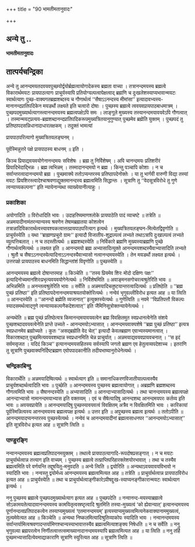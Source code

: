 +++
title = "90 भामतीमतानुवादः"

+++


## अन्ये तु ..

**भामतीमतानुवादः**

## **तात्पर्यचन्द्रिका**

अन्ये तु आनन्दमयतदवयवपुच्छयोर्द्वयोर्ब्रह्मत्वायोगादेकस्य ब्रह्मता वाच्या । तत्रानन्दमयस्य ब्रह्मत्वे विकारार्थमयटः प्रायपाठत्यागः प्राचुर्यस्यापि प्रतियोग्यल्पत्वापेक्षत्वाद् ब्रह्मणि च दुःखलेशस्याप्यभावान्मयटः स्वार्थत्यागः पुच्छ-वाक्यगतब्रह्मशब्दस्य च गौणार्थत्वं ‘‘सैषाऽऽनन्दस्य मीमांसा’’ इत्यादावभ्यस्य-मानानन्दप्रातिपदिकेन मयडर्थो लक्ष्यते इति चत्वारो दोषाः । पुच्छस्य ब्रह्मत्वे त्ववयवप्रायपाठबाधमात्रम् । पुच्छपदमुख्यार्थत्यागस्त्वानन्दमयस्य ब्रह्मत्वपक्षेऽपि समः । लाङ्गूले मुख्यस्य तस्यानन्दमयावयवेऽपि गौणत्वात् । तस्मान्मयट्प्रत्यय-ब्रह्मशब्दानन्दप्रातिपदिकरूपमुख्यत्रितयानुगुण्यात् पुच्छमेव ब्रह्मेति युक्तम् । पुच्छपदं तु प्रतिष्ठापदसन्निधानादाधारलक्षकम् । तदुक्तं भामत्यां

प्रायपाठपरित्यागो मुख्यत्रितयलङ्घनम् ।

पूर्वस्मिन्नुत्तरे पक्षे प्रायपाठस्य बाधनम् ॥ इति ।

किञ्च प्रियाद्यवयवयोगेनानन्दमयः सविशेषः । ब्रह्म तु निर्विशेषम् । अपि चानन्दमयः प्रतिशरीरं प्रियादिभेदाद्भिन्नः । ब्रह्म त्वभिन्नम् । तस्मादानन्दमयो न ब्रह्म । किन्तु पञ्चापि कोशाः । न च सर्वान्तरत्वादानन्दमयो ब्रह्म । पुच्छवाक्ये ततोऽप्यन्तरस्य प्रतिष्ठापदेनोक्तेः । या तु भार्गवी वारुणी विद्या तस्यां मयटः प्रियशिरस्त्वादेश्चाश्रवणाद्युक्तमानन्दस्य ब्रह्मत्वमिति सिद्धान्तः । सूत्राणि तु ‘‘वेदसूत्रविरोधे तु गुणे त्वन्याय्यकल्पना’’ इति न्यायेनान्यथा व्याख्येयानीत्याहुः ।

### **प्रकाशिका**

अयोगादिति ॥ विरोधादिति भावः । उदाहरिष्यमाणश्लोके प्रायपाठेति पादं व्याचष्टे ॥ तत्रेति ॥ अन्नमयादीनामंतरन्यान्यस्य श्रवणेन तेषामब्रह्मतया कोशत्वेन तत्रान्नादिविकारार्थत्वस्यावश्यकत्वात्तत्प्रायपाठपरित्याग इत्यर्थः । मुख्यत्रितयलङ्घन-मित्येतद्विवृणोति ॥ प्राचुर्यस्येति ॥ यथा ‘‘ब्राह्मणप्रचुरो ग्रामः’’ इत्यादौ विजातीय-शूद्राल्पत्वं लभ्यते तथाऽत्रापि दुःखाल्पत्वं लभ्यते व्युत्पत्तिबलात् । न च तदस्तीत्यर्थः ॥ ब्रह्मशब्दस्येति ॥ निर्विकारे ब्रह्मणि मुख्यस्याब्रह्मणि पुच्छे गौणार्थत्वमित्यर्थः ॥ लक्ष्यत इति ॥ आनन्दमयो ब्रह्म अभ्यासादित्युक्ते आनन्दमयशब्दस्यैवाभ्यासादिति लभ्यते । श्रुतौ च सैषाऽऽनन्दस्येत्यादिनाऽऽनन्दस्यैवाभ्यासो नत्वानन्दमयस्येति । तेन मयडर्थो लक्ष्यत इत्यर्थः । उत्तरपक्षे प्रायपाठस्य बाधनमिति सिद्धान्तांशं विवृणोति ॥ पुच्छस्येति ॥

आनन्दमयस्य ब्रह्मत्वे दोषान्तरमाह ॥ किञ्चेति ॥ ‘‘तस्य प्रियमेव शिरः मोदो दक्षिणः पक्षः’’ इत्यादिनोच्यमानशिरःप्रभृत्यवयवयोगेनेत्यर्थः ॥ निर्विशेषमिति ॥ अवाङ्मनसगोचरत्वश्रुतेरिति भावः ॥ अभिन्नमिति ॥ अनन्तत्वश्रुतेरिति भावः ॥ सर्वेति ॥ अन्नमयादिचतुष्टयान्तरत्वादित्यर्थः ॥ प्रतिष्ठेति ॥ ‘‘ब्रह्म पुच्छं प्रतिष्ठा’’ इति प्रतिष्ठापदेनानन्दमयाश्रयतयोक्तेरित्यर्थः । नन्वेवं भृगुवल्लीविरोध इत्यत आह ॥ या त्विति ॥ आनन्दस्येति ॥ ‘‘आनन्दो ब्रह्मेति व्यजानात्’’ इत्युक्तस्येत्यर्थः ॥ गुणेत्विति ॥ नवमे ‘‘विप्रतिपत्तौ विकल्पः स्यादसमर्थत्वाद्गुणे त्वन्याय्यकल्पनैकदेशत्वात्’’ इति जैमिनिसूत्रोक्तन्यायेनेत्यर्थः ।

अन्यथेति ॥ ब्रह्म पुच्छं प्रतिष्ठेत्यत्र किमानन्दमयावयवत्वेन ब्रह्म विवक्षितमुत स्वप्रधानत्वेनेति संशये पुच्छशब्दादवयवत्वेनेति प्राप्ते उच्यते - आनन्दमयोऽभ्यासात् । आनन्दमयवाक्यशेषे ‘‘ब्रह्म पुच्छं प्रतिष्ठा’’ इत्यत्र स्वप्रधानमेव ब्रह्मोच्यते । कुतः ‘‘असद्ब्रह्मेति वेद चेत्’’ इत्यादौ केवलब्रह्मण एवाभ्यस्यमानत्वात् । विकारशब्दात् पुच्छमित्यवयवशब्दान्न स्वप्रधानमिति चेन्न प्राचुर्यात् । अन्नमयाद्यवयवप्रायवचनात् । ‘‘स इदं सर्वमसृजत । यदिदं किञ्च’’ इत्यानन्दमयसहितस्य सर्वस्यापि जगतो ब्रह्मण एव हेतुत्वव्यपदेशाच्च । इतराणि तु सूत्राणि पुच्छवाक्यनिर्दिष्टब्रह्मण एवोपपादकानीति तदीयभाष्यानुरोधेनेत्यर्थः ।

### **चन्द्रिकाबिन्दु**

विकारार्थेति ॥ अन्नमयादिष्वित्यर्थः ॥ स्वार्थत्याग इति ॥ समानाधिकरणविजातीयाल्पत्वस्यैव प्राचुर्यशब्दार्थत्वादिति भावः ॥ पुच्छेति ॥ आनन्दमयस्य पुच्छस्य ब्रह्मत्वायोगात् । अब्रह्मणि ब्रह्मशब्दस्य गौणत्वमिति भावः ॥ सैषानन्दस्येति ॥ अभ्यासादिति ॥ आनन्दाभ्यासादित्यर्थः । तथा चानन्दमयस्य ब्रह्मत्वपक्षे आनन्दाभ्यासो नामानन्दमयाभ्यास इति वक्तव्यम् । एवं च सैषेत्यादिषु आनन्दशब्द आनन्दमयपरः कर्तव्य इति भावः ॥ अवयवप्रायेति ॥ आनन्दमयादिषु पुच्छस्यावयवत्वं विवक्षितम् अत्रैव न विवक्षितमिति भावः । कारिकायां पूर्वस्मिन्नित्यस्य आनन्दमयस्य ब्रह्मत्वपक्ष इत्यर्थः ॥ उत्तर इति ॥ अपुच्छस्य ब्रह्मत्व इत्यर्थः ॥ ततोऽपीति ॥ आनन्दमयादप्यनन्तरस्य पुच्छस्येत्यर्थः । नन्वेवं च आनन्दमयादीनां ब्रह्मत्वसाधनपर ‘‘आनन्दमयोऽभ्यासात्’’ इति सूत्रविरोध इत्यत आह ॥ सूत्राणि त्विति ॥

### **पाण्डुरङ्गि**

नन्वानन्दमयस्य ब्रह्मत्वप्रतिपादनमयुक्तम् । तथात्वे प्रायपाठत्यागादि-रूपदोषप्रसङ्गात् । न च मयटः प्राचुर्यार्थत्वान्न तत्त्याग इति वाच्यम् । पुच्छस्य ब्रह्मत्वे तत्प्राप्तिपरिहारक्लेशयोरभावात् । तथा च तस्यैव ब्रह्मत्वमिति परे वर्णयन्ति तद्दूषयितु-मनुवदति ॥ अन्ये त्विति ॥ द्वयोरिति ॥ अन्यथाऽवयवावयविभावो न स्यादिति भावः । नन्वस्तु द्वयोर्मध्य आनन्दमयस्य ब्रह्मत्वमित्यत आह ॥ तत्रेति ॥ प्राचुर्यार्थत्वान्न प्रायपाठविरोध इत्यत आह ॥ प्राचुर्यस्येति ॥ तथा च प्राचुर्यार्थत्वाङ्गीकारेऽपीषद्दुःख-स्याप्यनङ्गीकारान्मयटः स्वार्थत्याग इत्यर्थः ।

ननु पुच्छस्य ब्रह्मत्वे पुच्छपदमुख्यार्थत्याग इत्यत आह ॥ पुच्छपदेति ॥ नन्वानन्द-मयस्याब्रह्मत्वे सोऽकामयतेत्यादावानन्दमयस्य कामयितृत्वस्रष्टृत्वादि श्रुतमिति तस्या-मुख्यत्वं ‘को ह्येवान्यात्’ इत्यानन्दमयस्य पूर्णानन्दत्वप्रतिपादकत्वेन तस्याप्यमुख्यत्वं ‘एतमानन्दमयम्’ इत्यस्याप्यमुख्यत्वमित्यनेकवाक्यानाममुख्यत्वं, तुल्यमेवेत्यत आह ॥ किञ्चेति ॥ अन्यथा निष्कलमित्यादिश्रुतिव्याकोपः स्यादिति भावः । नन्वानन्दमयस्य सर्वान्तर्यामित्वश्रवणादन्तर्यामिणश्चान्यस्याभावात्तस्यैव ब्रह्मत्वमित्याशङ्क्य निषेधति ॥ न च सर्वेति ॥ ननु भृगुवल्या ब्रह्मपरत्वेन निर्णीतत्वात्तत्समाख्यानादानन्दमयस्यापि ब्रह्मत्वमित्यत आह ॥ या त्विति ॥ ननु तर्हि पुच्छमभ्यासादित्येवमाद्याकाराणि सूत्राणि स्युरित्यत आह ॥ सूत्राणि त्विति ॥

